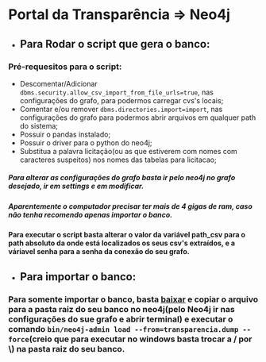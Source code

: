 # Portal da Transparência => Neo4j

* ## Para Rodar o script que gera o banco:

### Pré-requesitos para o script:
* Descomentar/Adicionar `dbms.security.allow_csv_import_from_file_urls=true`, nas configurações do grafo, para podermos carregar cvs's locais;
* Comentar e/ou remover `dbms.directories.import=import`, nas configurações do grafo para podermos abrir arquivos em qualquer path do sistema;
* Possuir o pandas instalado;
* Possuir o driver para o python do neo4j;
* Substitua a palavra licitação(ou as que estiverem com nomes com caracteres suspeitos) nos nomes das tabelas para licitacao;
##### Para alterar as configurações do grafo basta ir pelo neo4j no grafo desejado, ir em settings e em modificar.
##### Aparentemente o computador precisar ter mais de 4 gigas de ram, caso não tenha recomendo apenas importar o banco.

#### Para executar o script basta alterar o valor da variável path_csv para o path absoluto da onde está localizados os seus csv's extraídos, e a váriavel senha para a senha da conexão do seu grafo.

* ## Para importar o banco:

### Para somente importar o banco, basta [baixar](https://drive.google.com/file/d/1efTagHwfbrTflWlBur0WufFowpLceX2S/view?usp=sharing) e copiar o arquivo para a pasta raiz do seu banco no neo4j(pelo Neo4j ir nas configurações do sue grafo e abrir terminal) e executar o comando `bin/neo4j-admin load --from=transparencia.dump --force`(creio que para executar no windows basta trocar a / por \\) na pasta raiz do seu banco.
